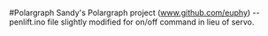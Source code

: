 #Polargraph
Sandy's Polargraph project (www.github.com/euphy) -- penlift.ino file slightly modified for on/off command in lieu of servo. 
